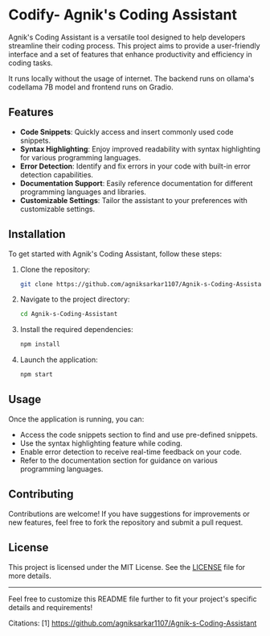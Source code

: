 # Codify- Agnik's Coding Assistant

Agnik's Coding Assistant is a versatile tool designed to help developers streamline their coding process. This project aims to provide a user-friendly interface and a set of features that enhance productivity and efficiency in coding tasks.

It runs locally without the usage of internet. The backend runs on ollama's codellama 7B model and frontend runs on Gradio.

## Features

- **Code Snippets**: Quickly access and insert commonly used code snippets.
- **Syntax Highlighting**: Enjoy improved readability with syntax highlighting for various programming languages.
- **Error Detection**: Identify and fix errors in your code with built-in error detection capabilities.
- **Documentation Support**: Easily reference documentation for different programming languages and libraries.
- **Customizable Settings**: Tailor the assistant to your preferences with customizable settings.

## Installation

To get started with Agnik's Coding Assistant, follow these steps:

1. Clone the repository:
   ```bash
   git clone https://github.com/agniksarkar1107/Agnik-s-Coding-Assistant.git
   ```

2. Navigate to the project directory:
   ```bash
   cd Agnik-s-Coding-Assistant
   ```

3. Install the required dependencies:
   ```bash
   npm install
   ```

4. Launch the application:
   ```bash
   npm start
   ```

## Usage

Once the application is running, you can:

- Access the code snippets section to find and use pre-defined snippets.
- Use the syntax highlighting feature while coding.
- Enable error detection to receive real-time feedback on your code.
- Refer to the documentation section for guidance on various programming languages.

## Contributing

Contributions are welcome! If you have suggestions for improvements or new features, feel free to fork the repository and submit a pull request.

## License

This project is licensed under the MIT License. See the [LICENSE](LICENSE) file for more details.



---

Feel free to customize this README file further to fit your project's specific details and requirements!

Citations:
[1] https://github.com/agniksarkar1107/Agnik-s-Coding-Assistant
